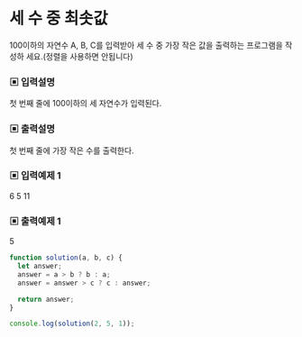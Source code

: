 # 세 수 중 최솟값

100이하의 자연수 A, B, C를 입력받아 세 수 중 가장 작은 값을 출력하는 프로그램을 작성하 세요.(정렬을 사용하면 안됩니다)

### ▣ 입력설명

첫 번째 줄에 100이하의 세 자연수가 입력된다.

### ▣ 출력설명

첫 번째 줄에 가장 작은 수를 출력한다.

### ▣ 입력예제 1

6 5 11

### ▣ 출력예제 1

5

```javascript
function solution(a, b, c) {
  let answer;
  answer = a > b ? b : a;
  answer = answer > c ? c : answer;

  return answer;
}

console.log(solution(2, 5, 1));
```
